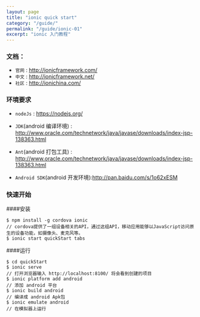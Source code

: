```yaml
---
layout: page   
title: "ionic quick start"
category: "/guide/"
permalink: "/guide/ionic-01"
excerpt: "ionic 入门教程"
---
```

### 文档：
+  `官网` : http://ionicframework.com/
+  `中文` : http://ionicframework.net/
+  `社区` : http://ionichina.com/

### 环境要求
+ `nodeJs` : https://nodejs.org/

+ `JDK`(android 编译环境) : http://www.oracle.com/technetwork/java/javase/downloads/index-jsp-138363.html
+ `Ant`(android 打包工具) : http://www.oracle.com/technetwork/java/javase/downloads/index-jsp-138363.html
+ `Android SDK`(android 开发环境):http://pan.baidu.com/s/1o62xESM

### 快速开始

####安装
```
$ npm install -g cordova ionic
// cordova提供了一组设备相关的API，通过这组API，移动应用能够以JavaScript访问原生的设备功能，如摄像头、麦克风等。
$ ionic start quickStart tabs
```
####运行
```
$ cd quickStart
$ ionic serve
// 打开浏览器输入 http://localhost:8100/ 将会看到创建的项目
$ ionic platform add android
// 添加 android 平台
$ ionic build android
// 编译成 android Apk包
$ ionic emulate android
// 在模拟器上运行
```





